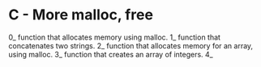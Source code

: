 # C - More malloc, free

0_ function that allocates memory using malloc.
1_  function that concatenates two strings.
2_  function that allocates memory for an array, using malloc.
3_ function that creates an array of integers.
4_ 
